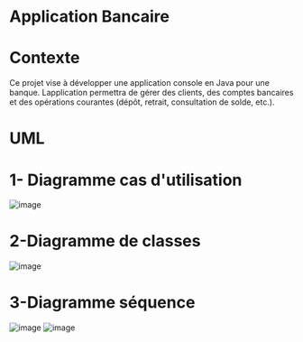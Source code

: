# Application Bancaire 
# Contexte
Ce projet vise à développer une application console en Java pour une banque.
Lapplication permettra de gérer des clients, des comptes bancaires et des
opérations courantes (dépôt, retrait, consultation de solde, etc.).
# UML
# 1- Diagramme cas d'utilisation
![image](https://github.com/user-attachments/assets/a0f95822-2b02-4417-856d-c03c6daa2927)
# 2-Diagramme de classes
![image](https://github.com/user-attachments/assets/9043d0bf-0780-4872-acc1-a539c9cef42e)
# 3-Diagramme séquence
![image](https://github.com/user-attachments/assets/d93f91de-6ecd-4875-9989-9fe8b68fb2f8)
![image](https://github.com/user-attachments/assets/5aa5ca20-5d9d-4c5f-9b55-bc44ca51d40f)




